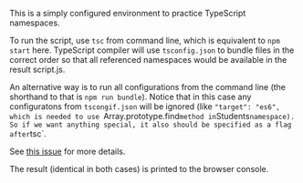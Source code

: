 This is a simply configured environment to practice TypeScript namespaces.

To run the script, use `tsc` from command line, which is equivalent to `npm start`
here. TypeScript compiler will use `tsconfig.json` to bundle
files in the correct order so that all referenced namespaces would be available in the result script.js.

An alternative way is to run all configurations from the command line (the shorthand to that is `npm run bundle`). Notice that in this case any configuratons from `tscongif.json` will be ignored (like `"target": "es6", which is needed to use `Array.prototype.find` method in `Students` namespace). So if we want anything special, it also should be specified as a flag after `tsc`. 

See [this issue](https://github.com/Microsoft/TypeScript/issues/6591) for more details.

The result (identical in both cases) is printed to the browser console.